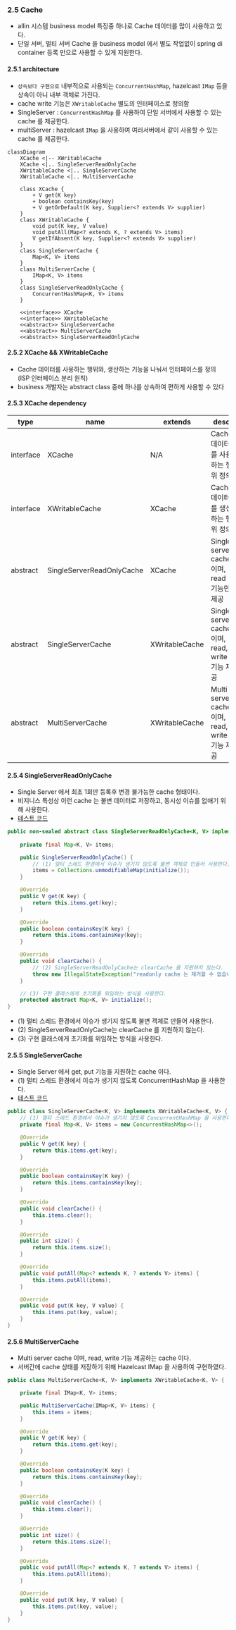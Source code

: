 
### 2.5 Cache
- allin 시스템 business model 특징중 하나로 Cache 데이터를 많이 사용하고 있다.
- 단일 서버, 멀티 서버 Cache 을 business model 에서 별도 작업없이 spring di container 등록 만으로 사용할 수 있게 지원한다.

#### 2.5.1 architecture
- `상속보다 구현으로` 내부적으로 사용되는 `ConcurrentHashMap`, hazelcast `IMap` 등을 상속이 아니 내부 객체로 가진다.
- cache write 기능은 `XWritableCache` 별도의 인터페이스로 정의함
- SingleServer : `ConcurrentHashMap` 를 사용하여 단일 서버에서 사용할 수 있는 cache 를 제공한다.
- multiServer : hazelcast `IMap` 을 사용하여 여러서버에서 같이 사용할 수 있는 cache 를 제공한다.

```mermaid
classDiagram
    XCache <|-- XWritableCache
    XCache <|.. SingleServerReadOnlyCache
    XWritableCache <|.. SingleServerCache
    XWritableCache <|.. MultiServerCache
    
    class XCache {
        + V get(K key)
        + boolean containsKey(key)
        + V getOrDefault(K key, Supplier<? extends V> supplier)
    }
    class XWritableCache {
        void put(K key, V value)
        void putAll(Map<? extends K, ? extends V> items)
        V getIfAbsent(K key, Supplier<? extends V> supplier)
    }
    class SingleServerCache {
        Map<K, V> items
    }
    class MultiServerCache {
        IMap<K, V> items
    }
    class SingleServerReadOnlyCache {
        ConcurrentHashMap<K, V> items
    }

    <<interface>> XCache
    <<interface>> XWritableCache
    <<abstract>> SingleServerCache
    <<abstract>> MultiServerCache
    <<abstract>> SingleServerReadOnlyCache
```` 

#### 2.5.2 XCache && XWritableCache
- Cache 데이터를 사용하는 행위와, 생산하는 기능을 나눠서 인터페이스를 정의 (ISP 인터페이스 분리 원칙)
- business 개발자는 abstract class 중에 하나를 상속하여 편하게 사용할 수 있다


#### 2.5.3 XCache dependency
| type      | name                      | extends| desc                                      |
|-----------|---------------------------| --|-------------------------------------------|
| interface | XCache                    | N/A| Cache 데이터를 사용하는 행위 정의                     |
| interface  | XWritableCache           | XCache| Cache 데이터를 생산하는 행위 정의                     |
| abstract  | SingleServerReadOnlyCache | XCache| Single server cache 이며, read 기능만 제공       |
| abstract  | SingleServerCache         | XWritableCache| Single server cache 이며, read, write 기능 제공 |
| abstract  | MultiServerCache          | XWritableCache| Multi server cache 이며, read, write 기능 제공  |


#### 2.5.4 SingleServerReadOnlyCache
- Single Server 에서 최초 1회만 등록후 변경 불가능한 cache 형태이다. 
- 비지니스 특성상 이런 cache 는 불변 데이터로 저장하고, 동시성 이슈를 없애기 위해 사용한다. 
- [테스트 코드](..%2F..%2Fallin-core%2Fsrc%2Ftest%2Fjava%2Fdevelop%2Fx%2Fcore%2Fcache%2FSingleServerReadOnlyCacheTest.java)
```java
public non-sealed abstract class SingleServerReadOnlyCache<K, V> implements XCache<K, V> {
 
    private final Map<K, V> items;

    public SingleServerReadOnlyCache() {
        // (1) 멀티 스레드 환경에서 이슈가 생기지 않도록 불변 객체로 만들어 사용한다.
        items = Collections.unmodifiableMap(initialize());
    }

    @Override
    public V get(K key) {
        return this.items.get(key);
    }

    @Override
    public boolean containsKey(K key) {
        return this.items.containsKey(key);
    }

    @Override
    public void clearCache() {
        // (2) SingleServerReadOnlyCache는 clearCache 를 지원하지 않는다.
        throw new IllegalStateException("readonly cache 는 제거할 수 없습니다.");
    }

    // (3) 구현 클래스에게 초기화를 위임하는 방식을 사용한다.
    protected abstract Map<K, V> initialize();
}
```
- (1) 멀티 스레드 환경에서 이슈가 생기지 않도록 불변 객체로 만들어 사용한다.
- (2) SingleServerReadOnlyCache는 clearCache 를 지원하지 않는다.
- (3) 구현 클래스에게 초기화를 위임하는 방식을 사용한다.

#### 2.5.5 SingleServerCache
- Single Server 에서 get, put 기능을 지원하는 cache 이다. 
- (1) 멀티 스레드 환경에서 이슈가 생기지 않도록 ConcurrentHashMap 을 사용한다.
- [테스트 코드](..%2F..%2Fallin-core%2Fsrc%2Ftest%2Fjava%2Fdevelop%2Fx%2Fcore%2Fcache%2FSingleServerCacheTest.java)

```java
public class SingleServerCache<K, V> implements XWritableCache<K, V> {
    // (1) 멀티 스레드 환경에서 이슈가 생기지 않도록 ConcurrentHashMap 을 사용한다.
    private final Map<K, V> items = new ConcurrentHashMap<>();

    @Override
    public V get(K key) {
        return this.items.get(key);
    }

    @Override
    public boolean containsKey(K key) {
        return this.items.containsKey(key);
    }

    @Override
    public void clearCache() {
        this.items.clear();
    }

    @Override
    public int size() {
        return this.items.size();
    }

    @Override
    public void putAll(Map<? extends K, ? extends V> items) {
        this.items.putAll(items);
    }

    @Override
    public void put(K key, V value) {
        this.items.put(key, value);
    }
}
```

#### 2.5.6 MultiServerCache
- Multi server cache 이며, read, write 기능 제공하는 cache 이다. 
- 서버간에 cache 상태를 저장하기 위해 Hazelcast IMap 을 사용하여 구현하였다.

```java
public class MultiServerCache<K, V> implements XWritableCache<K, V> {

    private final IMap<K, V> items;

    public MultiServerCache(IMap<K, V> items) {
        this.items = items;
    }

    @Override
    public V get(K key) {
        return this.items.get(key);
    }

    @Override
    public boolean containsKey(K key) {
        return this.items.containsKey(key);
    }

    @Override
    public void clearCache() {
        this.items.clear();
    }

    @Override
    public int size() {
        return this.items.size();
    }

    @Override
    public void putAll(Map<? extends K, ? extends V> items) {
        this.items.putAll(items);
    }

    @Override
    public void put(K key, V value) {
        this.items.put(key, value);
    }
}
```